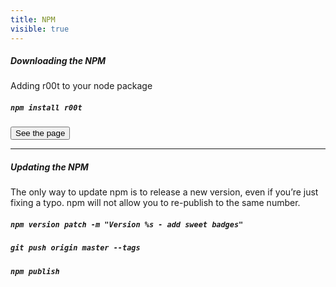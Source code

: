 ```yaml
---
title: NPM
visible: true
---
```





<h5 class="mt-4">Downloading the NPM</h5>
<p>Adding r00t to your node package</p>

<div class="highlight mt-4 p-3">
<h5 class="mt-4"><code>npm install r00t</code></h5> 
</div>

<button class="btn btn-primary mt-4" href="https://www.npmjs.com/package/r00t">See the page</button>

<hr />


<h5 class="mt-4">Updating the NPM</h5>
<p>The only way to update npm is to release a new version, even if you’re just fixing a typo. npm will not allow you to re-publish to the same number.</p>

<div class="highlight mt-4 p-3">
<h5 class="mt-4"><code>npm version patch -m "Version %s - add sweet badges"</code></h5> 
<h5 class="mt-4"><code>git push origin master --tags</code></h5>
<h5 class="mt-4"><code>npm publish</code></h5>
</div>
</div>